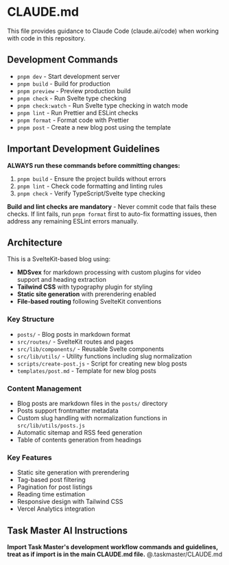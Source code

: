 # CLAUDE.md

This file provides guidance to Claude Code (claude.ai/code) when working with code in this repository.

## Development Commands

- `pnpm dev` - Start development server
- `pnpm build` - Build for production
- `pnpm preview` - Preview production build
- `pnpm check` - Run Svelte type checking
- `pnpm check:watch` - Run Svelte type checking in watch mode
- `pnpm lint` - Run Prettier and ESLint checks
- `pnpm format` - Format code with Prettier
- `pnpm post` - Create a new blog post using the template

## Important Development Guidelines

**ALWAYS run these commands before committing changes:**

1. `pnpm build` - Ensure the project builds without errors
2. `pnpm lint` - Check code formatting and linting rules
3. `pnpm check` - Verify TypeScript/Svelte type checking

**Build and lint checks are mandatory** - Never commit code that fails these checks. If lint fails, run `pnpm format` first to auto-fix formatting issues, then address any remaining ESLint errors manually.

## Architecture

This is a SvelteKit-based blog using:

- **MDSvex** for markdown processing with custom plugins for video support and heading extraction
- **Tailwind CSS** with typography plugin for styling
- **Static site generation** with prerendering enabled
- **File-based routing** following SvelteKit conventions

### Key Structure

- `posts/` - Blog posts in markdown format
- `src/routes/` - SvelteKit routes and pages
- `src/lib/components/` - Reusable Svelte components
- `src/lib/utils/` - Utility functions including slug normalization
- `scripts/create-post.js` - Script for creating new blog posts
- `templates/post.md` - Template for new blog posts

### Content Management

- Blog posts are markdown files in the `posts/` directory
- Posts support frontmatter metadata
- Custom slug handling with normalization functions in `src/lib/utils/posts.js`
- Automatic sitemap and RSS feed generation
- Table of contents generation from headings

### Key Features

- Static site generation with prerendering
- Tag-based post filtering
- Pagination for post listings
- Reading time estimation
- Responsive design with Tailwind CSS
- Vercel Analytics integration

## Task Master AI Instructions

**Import Task Master's development workflow commands and guidelines, treat as if import is in the main CLAUDE.md file.**
@.taskmaster/CLAUDE.md
